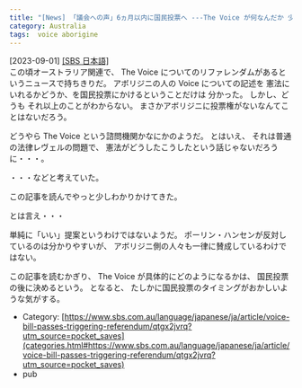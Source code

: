 ```yaml
---
title: "[News] 「議会への声」6ヵ月以内に国民投票へ ---The Voice が何なんだか 少しだけ分かった"
category: Australia
tags:  voice aborigine
---
```


[2023-09-01] [[SBS 日本語]](https://www.sbs.com.au/language/japanese/ja/article/voice-bill-passes-triggering-referendum/qtgx2jvrq?utm_source=pocket_saves)  
 この頃オーストラリア関連で、
The Voice についてのリファレンダムがあるというニュースで持ちきりだ。
アボリジニの人の Voice についての記述を
憲法にいれるかどうか、を国民投票にかけるということだけは
分かった。
しかし、どうも
それ以上のことがわからない。
まさかアボリジニに投票権がないなんてことはないだろう。

 どうやら The Voice という諮問機関かなにかのようだ。
とはいえ、
それは普通の法律レヴェルの問題で、
憲法がどうしたこうしたという話じゃないだろうに・・・。

 ・・・などと考えていた。

 この記事を読んでやっと少しわかりかけてきた。

 とは言え・・・

 単純に「いい」提案というわけではないようだ。
ポーリン・ハンセンが反対しているのは分かりやすいが、
アボリジニ側の人々も一律に賛成しているわけではない。

 この記事を読むかぎり、
The Voice が具体的にどのようになるかは、
国民投票の後に決めるという。
となると、
たしかに国民投票のタイミングがおかしいような気がする。

- Category: [https://www.sbs.com.au/language/japanese/ja/article/voice-bill-passes-triggering-referendum/qtgx2jvrq?utm_source=pocket_saves](categories.html#https://www.sbs.com.au/language/japanese/ja/article/voice-bill-passes-triggering-referendum/qtgx2jvrq?utm_source=pocket_saves)
- pub

